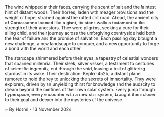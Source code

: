 
The wind whipped at their faces, carrying the scent of salt and the faintest hint of distant woods. Their horses, laden with meager provisions and the weight of hope, strained against the rutted dirt road. Ahead, the ancient city of Carcassonne loomed like a giant, its stone walls a testament to the strength of their ancestors. They were pilgrims, seeking a cure for their ailing child, and their journey across the unforgiving countryside held both the fear of failure and the promise of salvation. Each passing day brought a new challenge, a new landscape to conquer, and a new opportunity to forge a bond with the world and each other.

The starscape shimmered before their eyes, a tapestry of celestial wonders that spanned millennia. Their sleek, silver vessel, a testament to centuries of scientific ingenuity, cut through the void, leaving a trail of glittering stardust in its wake. Their destination: Kepler-452b, a distant planet rumored to hold the key to unlocking the secrets of immortality. They were explorers, driven by an unyielding thirst for knowledge and the audacity to dream beyond the confines of their own solar system. Every jump through hyperspace, every encounter with a new star system, brought them closer to their goal and deeper into the mysteries of the universe. 

~ By Hozmi - 13 November 2024
